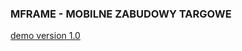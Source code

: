 ### MFRAME - MOBILNE ZABUDOWY TARGOWE

[demo version 1.0](https://optimistic-tesla-0b7217.netlify.com/)
